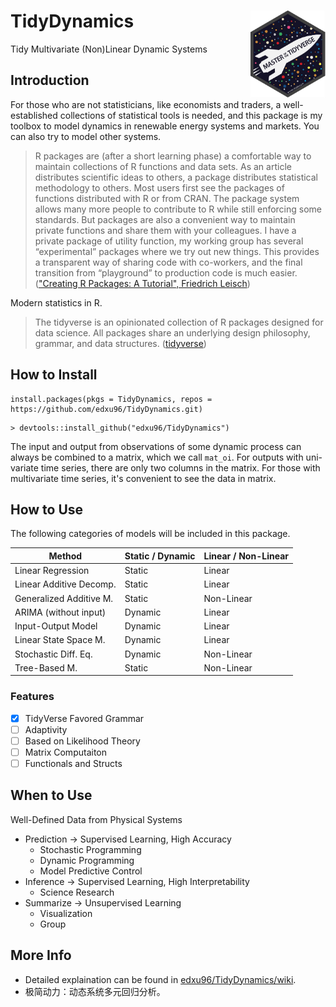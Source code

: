 <!-- README.md is generated from README.Rmd. Please edit that file -->

# TidyDynamics <a href='https://edxu96.github.io'><img src='./images/1.jpg' align="right" height="138.5" /></a>

<!-- badges: start -->
Tidy Multivariate (Non)Linear Dynamic Systems
<!-- badges: end -->

## Introduction

For those who are not statisticians, like economists and traders, a well-established collections of statistical tools is needed, and this package is my toolbox to model dynamics in renewable energy systems and markets. You can also try to model other systems.

> R packages are (after a short learning phase) a comfortable way to maintain collections of R functions and data sets. As an article distributes scientific ideas to others, a package distributes statistical methodology to others. Most users first see the packages of functions distributed with R or from CRAN. The package system allows many more people to contribute to R while still enforcing some standards. But packages are also a convenient way to maintain private functions and share them with your colleagues. I have a private package of utility function, my working group has several “experimental” packages where we try out new things. This provides a transparent way of sharing code with co-workers, and the final transition from “playground” to production code is much easier. (["Creating R Packages: A Tutorial", Friedrich Leisch](https://cran.r-project.org/doc/contrib/Leisch-CreatingPackages.pdf))

Modern statistics in R.

> The tidyverse is an opinionated collection of R packages designed for data science. All packages share an underlying design philosophy, grammar, and data structures. ([tidyverse](https://www.tidyverse.org))

## How to Install

```
install.packages(pkgs = TidyDynamics, repos = https://github.com/edxu96/TidyDynamics.git)
```

```
> devtools::install_github("edxu96/TidyDynamics")
```

The input and output from observations of some dynamic process can always be combined to a matrix, which we call `mat_oi`. For outputs with uni-variate time series, there are only two columns in the matrix. For those with multivariate time series, it's convenient to see the data in matrix.

## How to Use

The following categories of models will be included in this package.

| Method                  | Static / Dynamic | Linear / Non-Linear |
| ----------------------- | ---------------- | ------------------- |
| Linear Regression       | Static           | Linear              |
| Linear Additive Decomp. | Static           | Linear              |
| Generalized Additive M. | Static           | Non-Linear          |
| ARIMA (without input)   | Dynamic          | Linear              |
| Input-Output Model      | Dynamic          | Linear              |
| Linear State Space M.   | Dynamic          | Linear              |
| Stochastic Diff. Eq.    | Dynamic          | Non-Linear          |
| Tree-Based M.           | Static           | Non-Linear          |

### Features

- [x] TidyVerse Favored Grammar
- [ ] Adaptivity
- [ ] Based on Likelihood Theory
- [ ] Matrix Computaiton
- [ ] Functionals and Structs

## When to Use

Well-Defined Data from Physical Systems

* Prediction -> Supervised Learning, High Accuracy
    - Stochastic Programming
    - Dynamic Programming
    - Model Predictive Control
* Inference -> Supervised Learning, High Interpretability
    - Science Research
* Summarize -> Unsupervised Learning
    - Visualization
    - Group

## More Info

- Detailed explaination can be found in [edxu96/TidyDynamics/wiki](https://github.com/edxu96/TidyDynamics/wiki/1-Home).
- 极简动力：动态系统多元回归分析。
